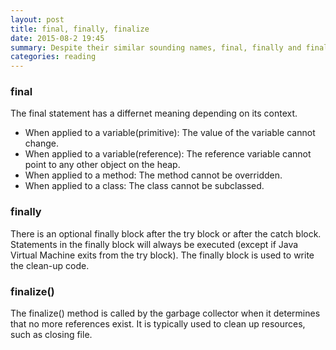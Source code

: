 ```yaml
---
layout: post
title: final, finally, finalize
date: 2015-08-2 19:45
summary: Despite their similar sounding names, final, finally and finalize have very different purposes and meaning.
categories: reading
---
```


### final
The final statement has a differnet meaning depending on its context.

* When applied to a variable(primitive): The value of the variable cannot change.
* When applied to a variable(reference): The reference variable cannot point to any other object on the heap.
* When applied to a method: The method cannot be overridden.
* When applied to a class: The class cannot be subclassed.

### finally
There is an optional finally block after the try block or after the catch block. Statements in the finally block will always be executed (except if Java Virtual Machine exits from the try block). The finally block is used to write the clean-up code.

### finalize()
The finalize() method is called by the garbage collector when it determines that no more references exist. It is typically used to clean up resources, such as closing file.